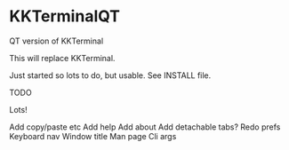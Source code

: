 # KKTerminalQT
QT version of KKTerminal

This will replace KKTerminal.

Just started so lots to do, but usable.
See INSTALL file.

TODO

Lots!

Add copy/paste etc
Add help
Add about
Add detachable tabs?
Redo prefs
Keyboard nav
Window title
Man page
Cli args

